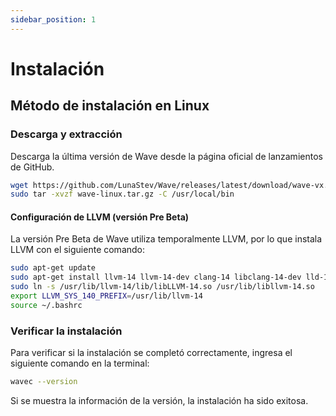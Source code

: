 ```yaml
---
sidebar_position: 1
---
```


# Instalación

## Método de instalación en Linux

### Descarga y extracción

Descarga la última versión de Wave desde la página oficial de lanzamientos de GitHub.

```bash
wget https://github.com/LunaStev/Wave/releases/latest/download/wave-vx.x.x-linux.tar.gz
sudo tar -xvzf wave-linux.tar.gz -C /usr/local/bin
```

#### Configuración de LLVM (versión Pre Beta)

La versión Pre Beta de Wave utiliza temporalmente LLVM, por lo que instala LLVM con el siguiente comando:

```bash
sudo apt-get update
sudo apt-get install llvm-14 llvm-14-dev clang-14 libclang-14-dev lld-14 clang
sudo ln -s /usr/lib/llvm-14/lib/libLLVM-14.so /usr/lib/libllvm-14.so
export LLVM_SYS_140_PREFIX=/usr/lib/llvm-14
source ~/.bashrc
```

### Verificar la instalación

Para verificar si la instalación se completó correctamente, ingresa el siguiente comando en la terminal:

```bash
wavec --version
```

Si se muestra la información de la versión, la instalación ha sido exitosa.